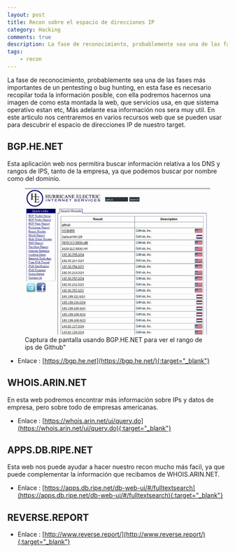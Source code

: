 ```yaml
---
layout: post
title: Recon sobre el espacio de direcciones IP
category: Hacking
comments: true
description: La fase de reconocimiento, probablemente sea una de las fases más importantes de un pentesting o bug hunting, en esta fase es necesario recopilar toda la información posible, con ella podremos hacernos una imagen de como esta montada la web, que servicios usa, en que sistema operativo estan etc, Más adelante esa información nos sera muy util. En este articulo nos centraremos en varios recursos web que se pueden usar para descubrir el espacio de direcciones IP de nuestro target. 
tags:   
    - recon
---
```


La fase de reconocimiento, probablemente sea una de las fases más importantes de un pentesting o bug hunting, en esta fase es necesario recopilar toda la información posible, con ella podremos hacernos una imagen de como esta montada la web, que servicios usa, en que sistema operativo estan etc, Más adelante esa información nos sera muy util. En este articulo nos centraremos en varios recursos web que se pueden usar para descubrir el espacio de direcciones IP de nuestro target. 

## BGP.HE.NET

Esta aplicación web nos permitira buscar información relativa a los DNS y rangos de IPS, tanto de la empresa, ya que podemos buscar por nombre como del dominio.

<figure>
<img alt="Captura de pantalla usando BGP.HE.NET para ver el rango de ips de Github" class="img img-responsive" src="/resources/images/recon-rango-ips.png"/>
<figcaption>
Captura de pantalla usando BGP.HE.NET para ver el rango de ips de Github"
</figcaption>
</figure>

* Enlace : [https://bgp.he.net](https://bgp.he.net/){:target="_blank"}


## WHOIS.ARIN.NET

En esta web podremos encontrar más información sobre IPs y datos de empresa, pero sobre todo de empresas americanas.

* Enlace : [https://whois.arin.net/ui/query.do](https://whois.arin.net/ui/query.do){:target="_blank"}

## APPS.DB.RIPE.NET

Esta web nos puede ayudar a hacer nuestro recon mucho más facil, ya que puede complementar la información que recibamos de WHOIS.ARIN.NET.


* Enlace : [https://apps.db.ripe.net/db-web-ui/#/fulltextsearch](https://apps.db.ripe.net/db-web-ui/#/fulltextsearch){:target="_blank"}

## REVERSE.REPORT




* Enlace : [http://www.reverse.report/](http://www.reverse.report/){:target="_blank"}



